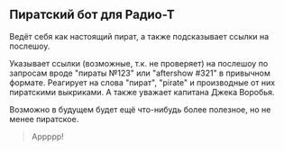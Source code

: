 ## Пиратский бот для Радио-Т
Ведёт себя как настоящий пират, а также подсказывает ссылки на послешоу.

Указывает ссылки (возможные, т.к. не проверяет) на послешоу по запросам вроде "пираты №123" или "aftershow #321" в привычном формате.
Реагирует на слова "пират", "pirate" и производные от них пиратскими выкриками.
А также уважает капитана Джека Воробья.

Возможно в будущем будет ещё что-нибудь более полезное, но не менее пиратское.
> Аррррр!